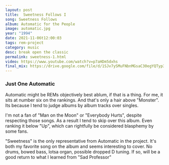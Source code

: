 ```yaml
---
layout: post
title:  Sweetness Follows I
song: Sweetness Follows
album: Automatic for the People
image: automatic.jpg
year: "1994"
date: 2021-11-06t12:00:03
tags: rem-project
category: music
desc: break open the classic
permalink: sweetness-1.html
video: https://www.youtube.com/watch?v=p7aHDm5dxhs
final_mix: https://drive.google.com/file/d/1SJv7ySMuFNbnMGsaC30egYQTyp3zt8i0/view?usp=sharing
---
```


### Just One Automatic

Automatic might be REMs objectively best ablum, if that is a thing. For me, it sits at number six on the rankings. And that's only a hair above "Monster". Its because I tend to judge albums by album tracks over singles. 

I'm not a fan of "Man on the Moon" or "Everybody Hurts", despite respecting those songs. As a result I tend to skip over this album. Even ranking it below "Up", which can rightfully be considered blasphemy by some fans.

"Sweetness" is the only representative from Automatic in the project. It's both my favorite song on the album and seems interesting to cover. No drums, bowed bass, lotsa organ, possible dropped D tuning. If so, will be a good return to what I learned from "Sad Professor"